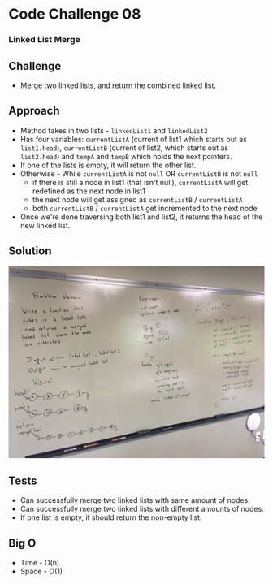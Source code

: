 # Code Challenge 08
### Linked List Merge

## Challenge
* Merge two linked lists, and return the combined linked list.

## Approach
* Method takes in two lists - `linkedList1` and `linkedList2`
* Has four variables: `currentListA` (current of list1  which starts out as `list1.head`), `currentListB` (current of list2, which starts out as `list2.head`) and `tempA` and `tempB` which holds the next pointers.
* If one of the lists is empty, it will return the other list.
* Otherwise - While `currentListA` is not `null` OR `currentListB` is not `null`
  * if there is still a node in list1 (that isn't null), `currentListA` will get redefined as the next node in list1
  * the next node will get assigned as `currentListB` / `currentListA`
  * both  `currentListB` / `currentListA` get incremented to the next node
* Once we're done traversing both list1 and list2, it returns the head of the new linked list.

## Solution
![Whiteboard](./merged%20linked%20list.jpg)

## Tests
* Can successfully merge two linked lists with same amount of nodes.
* Can successfully merge two linked lists with different amounts of nodes.
* If one list is empty, it should return the non-empty list.

## Big O
* Time - O(n)
* Space - O(1)
